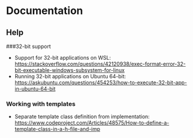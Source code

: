 # Documentation

## Help
###32-bit support
* Support for 32-bit applications on WSL: https://stackoverflow.com/questions/42120938/exec-format-error-32-bit-executable-windows-subsystem-for-linux
* Running 32-bit applications on Ubuntu 64-bit: https://askubuntu.com/questions/454253/how-to-execute-32-bit-app-in-ubuntu-64-bit

### Working with templates
* Separate template class definition from implementation: https://www.codeproject.com/Articles/48575/How-to-define-a-template-class-in-a-h-file-and-imp
